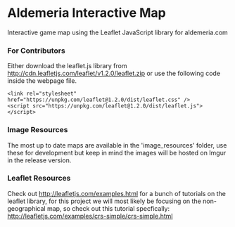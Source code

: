 # Aldemeria Interactive Map
Interactive game map using the Leaflet JavaScript library for aldemeria.com

### For Contributors

Either download the leaflet.js library from http://cdn.leafletjs.com/leaflet/v1.2.0/leaflet.zip or use the following code inside the webpage file.

```
<link rel="stylesheet" href="https://unpkg.com/leaflet@1.2.0/dist/leaflet.css" />
<script src="https://unpkg.com/leaflet@1.2.0/dist/leaflet.js"></script>
```

### Image Resources

The most up to date maps are available in the 'image_resources' folder, use these for development but keep in mind the images will be hosted on Imgur in the release version.

### Leaflet Resources

Check out http://leafletjs.com/examples.html for a bunch of tutorials on the leaflet library, for this project we will most likely be focusing on the non-geographical map, so check out this tutorial specfically: http://leafletjs.com/examples/crs-simple/crs-simple.html

